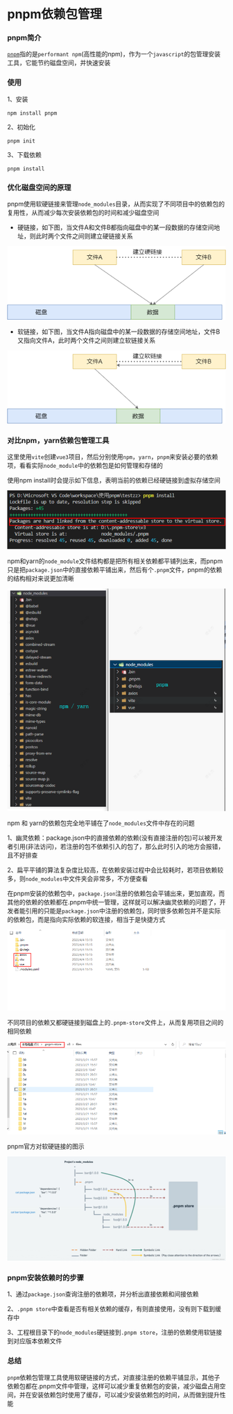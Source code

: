 # pnpm依赖包管理



### pnpm简介

[`pnpm`](https://github.com/pnpm/pnpm)指的是`performant npm`(高性能的npm)，作为一个`javascript`的包管理安装工具，它能节约磁盘空间，并快速安装

### 使用

1、安装

```shell
npm install pnpm
```

2、初始化

```shell
pnpm init
```

3、下载依赖

```shell
pnpm install
```

### 优化磁盘空间的原理

pnpm使用软硬链接来管理`node_modules`目录，从而实现了不同项目中的依赖包的复用性，从而减少每次安装依赖包的时间和减少磁盘空间

- 硬链接，如下图，当文件A和文件B都指向磁盘中的某一段数据的存储空间地址，则此时两个文件之间则建立硬链接关系

![硬链接](../../public/pnpm/硬链接.png)

- 软链接，如下图，当文件A指向磁盘中的某一段数据的存储空间地址，文件B又指向文件A，此时两个文件之间则建立软链接关系

![软链接](../../public/pnpm/软链接.png)

### 对比npm，yarn依赖包管理工具

这里使用`vite`创建`vue3`项目，然后分别使用`npm`，`yarn`，`pnpm`来安装必要的依赖项，看看实际`node_module`中的依赖包是如何管理和存储的

使用npm install时会提示如下信息，表明当前的依赖已经硬链接到虚拟存储空间

![1680594942695](../../public/pnpm/0.png)

npm和yarn的`node_module`文件结构都是把所有相关依赖都平铺列出来，而pnpm只是把`package.json`中的直接依赖平铺出来，然后有个`.pnpm`文件，pnpm的依赖的结构相对来说更加清晰

![1680595745189](../../public/pnpm/1.png)

npm 和 yarn的依赖包完全地平铺在了`node_modules`文件中存在的问题

1、幽灵依赖：package.json中的直接依赖的依赖(没有直接注册的包)可以被开发者引用(非法访问)，若注册的包不依赖引入的包了，那么此时引入的地方会报错，且不好排查

2、扁平平铺的算法复杂度比较高，在依赖安装过程中会比较耗时，若项目依赖较多，则`node_modules`中文件夹会非常多，不方便查看

在pnpm安装的依赖包中，`package.json`注册的依赖包会平铺出来，更加直观，而其他的依赖的依赖都在.pnpm中统一管理，这样就可以解决幽灵依赖的问题了，开发者能引用的只能是`package.json`中注册的依赖包，同时很多依赖包并不是实际的依赖包，而是指向实际依赖的软连接，相当于是快捷方式

![1680597278596](../../public/pnpm/2.png)

不同项目的依赖又都硬链接到磁盘上的`.pnpm-store`文件上，从而复用项目之间的相同依赖

![1680597383086](../../public/pnpm/3.png)

pnpm官方对软硬链接的图示

 ![img](../../public/pnpm/4.png) 

### pnpm安装依赖时的步骤

1、通过`package.json`查询注册的依赖项，并分析出直接依赖和间接依赖

2、`.pnpm store`中查看是否有相关依赖的缓存，有则直接使用，没有则下载到缓存中

3、工程根目录下的`node_modules`硬链接到`.pnpm store`，注册的依赖使用软链接到对应版本依赖文件

### 总结

`pnpm`依赖包管理工具使用软硬链接的方式，对直接注册的依赖平铺显示，其他子依赖包都在.pnpm文件中管理，这样可以减少重复依赖包的安装，减少磁盘占用空间，并在安装依赖包时使用了缓存，可以减少安装依赖包的时间，从而做到提升性能